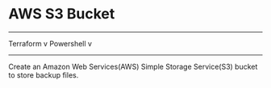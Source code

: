 # AWS S3 Bucket
***
Terraform v
Powershell v
***
Create an Amazon Web Services(AWS) Simple Storage Service(S3) bucket to store backup files.